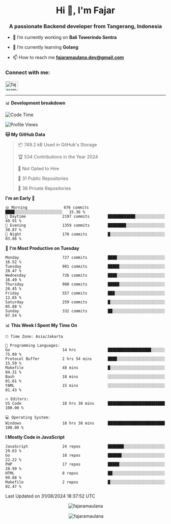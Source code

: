 <h1 align="center">Hi 👋, I'm Fajar</h1>
<h3 align="center">A passionate Backend developer from Tangerang, Indonesia</h3>

<!-- <p align="left"> <img src="https://komarev.com/ghpvc/?username=fajaramaulana&label=Profile%20views&color=0e75b6&style=flat" alt="fajaramaulana" /> </p> -->

- 🔭 I’m currently working on **Bali Towerindo Sentra**

- 🌱 I’m currently learning **Golang**

- 📫 How to reach me **fajaramaulana.dev@gmail.com**

<h3 align="left">Connect with me:</h3>
<p align="left">
<a href="https://linkedin.com/in/fajar-agus-maulana-73533a180/" target="blank"><img align="center" src="https://raw.githubusercontent.com/rahuldkjain/github-profile-readme-generator/master/src/images/icons/Social/linked-in-alt.svg" alt="fajaramaulana" height="30" width="40" /></a>
</p>

-------

📊 **Development breakdown**
<!--START_SECTION:waka-->
![Code Time](http://img.shields.io/badge/Code%20Time-2%2C236%20hrs%2047%20mins-blue)

![Profile Views](http://img.shields.io/badge/Profile%20Views-0-blue)

**🐱 My GitHub Data** 

> 📦 749.2 kB Used in GitHub's Storage 
 > 
> 🏆 534 Contributions in the Year 2024
 > 
> 🚫 Not Opted to Hire
 > 
> 📜 31 Public Repositories 
 > 
> 🔑 38 Private Repositories 
 > 
**I'm an Early 🐤** 

```text
🌞 Morning                676 commits         ████░░░░░░░░░░░░░░░░░░░░░   15.36 % 
🌆 Daytime                2197 commits        ████████████░░░░░░░░░░░░░   49.91 % 
🌃 Evening                1359 commits        ████████░░░░░░░░░░░░░░░░░   30.87 % 
🌙 Night                  170 commits         █░░░░░░░░░░░░░░░░░░░░░░░░   03.86 % 
```
📅 **I'm Most Productive on Tuesday** 

```text
Monday                   727 commits         ████░░░░░░░░░░░░░░░░░░░░░   16.52 % 
Tuesday                  901 commits         █████░░░░░░░░░░░░░░░░░░░░   20.47 % 
Wednesday                726 commits         ████░░░░░░░░░░░░░░░░░░░░░   16.49 % 
Thursday                 900 commits         █████░░░░░░░░░░░░░░░░░░░░   20.45 % 
Friday                   557 commits         ███░░░░░░░░░░░░░░░░░░░░░░   12.65 % 
Saturday                 259 commits         █░░░░░░░░░░░░░░░░░░░░░░░░   05.88 % 
Sunday                   332 commits         ██░░░░░░░░░░░░░░░░░░░░░░░   07.54 % 
```


📊 **This Week I Spent My Time On** 

```text
🕑︎ Time Zone: Asia/Jakarta

💬 Programming Languages: 
Go                       14 hrs              ███████████████████░░░░░░   75.09 % 
Protocol Buffer          2 hrs 54 mins       ████░░░░░░░░░░░░░░░░░░░░░   15.59 % 
Makefile                 48 mins             █░░░░░░░░░░░░░░░░░░░░░░░░   04.31 % 
Bash                     18 mins             ░░░░░░░░░░░░░░░░░░░░░░░░░   01.61 % 
YAML                     15 mins             ░░░░░░░░░░░░░░░░░░░░░░░░░   01.43 % 

🔥 Editors: 
VS Code                  18 hrs 38 mins      █████████████████████████   100.00 % 

💻 Operating System: 
Windows                  18 hrs 38 mins      █████████████████████████   100.00 % 
```

**I Mostly Code in JavaScript** 

```text
JavaScript               24 repos            ███████░░░░░░░░░░░░░░░░░░   29.63 % 
Go                       18 repos            ██████░░░░░░░░░░░░░░░░░░░   22.22 % 
PHP                      17 repos            █████░░░░░░░░░░░░░░░░░░░░   20.99 % 
HTML                     8 repos             ██░░░░░░░░░░░░░░░░░░░░░░░   09.88 % 
Makefile                 2 repos             █░░░░░░░░░░░░░░░░░░░░░░░░   02.47 % 
```




 Last Updated on 31/08/2024 18:37:52 UTC
<!--END_SECTION:waka-->
<p align="center"><img align="center" src="https://github-readme-stats.vercel.app/api/top-langs?username=fajaramaulana&show_icons=true&locale=en&layout=compact" alt="fajaramaulana" /></p>

<p align="center">&nbsp;<img align="center" src="https://github-readme-stats.vercel.app/api?username=fajaramaulana&show_icons=true&locale=en" alt="fajaramaulana" /></p>
